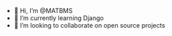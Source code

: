 - 👋 Hi, I’m @MATBMS
- 🌱 I’m currently learning Django
- 💞️ I’m looking to collaborate on open source projects

<!---
- 👋 Hi, I’m @MATBMS
- 👀 I’m interested in ...
- 🌱 I’m currently learning Django
- 💞️ I’m looking to collaborate on open source project
- 📫 How to reach me ...
--->
